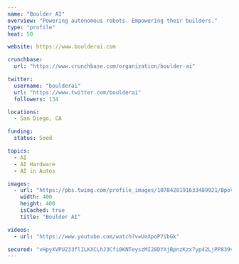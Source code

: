 ```yaml
---
name: "Boulder AI"
overview: "Powering autonomous robots. Empowering their builders."
type: "profile"
heat: 50

website: https://www.boulderai.com

crunchbase:
  url: "https://www.crunchbase.com/organization/boulder-ai"

twitter:
  username: "boulderai"
  url: "https://www.twitter.com/boulderai"
  followers: 134

locations:
  - San Diego, CA

funding:
  status: Seed

topics:
  - AI
  - AI Hardware
  - AI in Autos

images:
  - url: "https://pbs.twimg.com/profile_images/1078428191633489921/BpoV4n-T_400x400.jpg"
    width: 400
    height: 400
    isCached: true
    title: "Boulder AI"

videos:
  - url: "https://www.youtube.com/watch?v=UoXpoP7ibGk"

secured: "vHpyXVPU233flILKXCLhJ3Cfi0KNTeyszMI28DYXjBpnzKzx7yp42LjPP839vCwq022hkpN5uq6BtrSMBXuCgrOQDchXPXcLVEfRVodJqXkz1qu7jc+U7ikkbZgBOpavRc+i3CmY0zYy6hNsqtL/h8agA+AzUxUpwz0L5H6sROu61lq1LLR7c/vygvV1NMJIJ/5Of0Zmuvmo73pxn4cf/Hz8IbGgB/WixtbFv18ts2mXnBqg1DazMmSAEplu1Z6T5lS8zFrsWiOtwWZZ3tIdbLFH5v7Hor0MaQKfGwdVHGQEYzkg/bpG3MHdfRlj3Enr0y7zZYu+IWX5DQYC+WeX5t/J9tGuueZYvoutNQZko79urc8sYyC/JRq9gsJeD+sL;+g1lyTbgcMEmTlkAm2oEsg=="
---
```


